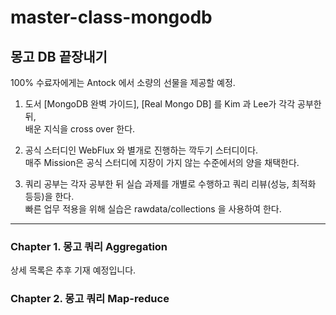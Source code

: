 # master-class-mongodb

몽고 DB 끝장내기
---
100% 수료자에게는 Antock 에서 소량의 선물을 제공할 예정. 


1. 도서 [MongoDB 완벽 가이드], [Real Mongo DB] 를 Kim 과 Lee가 각각 공부한 뒤, \
  배운 지식을 cross over 한다. 

2. 공식 스터디인 WebFlux 와 별개로 진행하는 깍두기 스터디이다. \
  매주 Mission은 공식 스터디에 지장이 가지 않는 수준에서의 양을 채택한다. 

3. 쿼리 공부는 각자 공부한 뒤 실습 과제를 개별로 수행하고 쿼리 리뷰(성능, 최적화 등등)을 한다. \
  빠른 업무 적용을 위해 실습은 rawdata/collections 을 사용하여 한다.

---

### Chapter 1. 몽고 쿼리 Aggregation
상세 목록은 추후 기재 예정입니다.
### Chapter 2. 몽고 쿼리 Map-reduce



